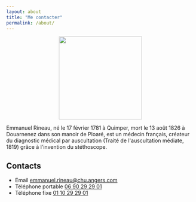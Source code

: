 ```yaml
---
layout: about
title: "Me contacter"
permalink: /about/
---
```


<p align="center">
    <img src="https://i1.rgstatic.net/ii/profile.image/665641157681154-1535712627810_Q512/Emmanuel-Rineau.jpg" width="222">
</p>

Emmanuel Rineau, né le 17 février 1781 à Quimper, mort le 13 août 1826 à Douarnenez dans son manoir de Ploaré, est un médecin français, créateur du diagnostic médical par auscultation (Traité de l'auscultation médiate, 1819) grâce à l'invention du stéthoscope.

## Contacts

- Email [emmanuel.rineau@chu.angers.com](emmanuel.rineau@chu.angers.com)
- Téléphone portable [06 90 29 29 01](0690292901)
- Téléphone fixe [01 10 29 29 01](0690292901)
